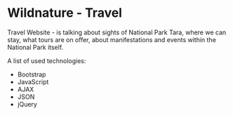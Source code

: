 # Wildnature - Travel

Travel Website - is talking about sights of National Park Tara, where we can stay, what tours are on offer, about manifestations and events within the National Park itself.

A list of used technologies:
- Bootstrap
- JavaScript
- AJAX
- JSON
- jQuery
